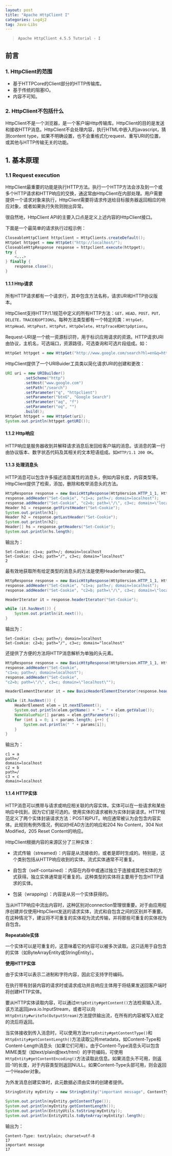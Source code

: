 ```yaml
---
layout: post
title: "Apache HttpClient I"
categories: Log4j2
tag: Java-Libs
---
```

> `Apache HttpClient 4.5.5 Tutorial - I`

## 前言

### 1. HttpClient的范围

- 基于HTTPCore的Client部分的HTTP传输库。
- 基于传统的阻塞IO。
- 内容不可知。

### 2. HttpClient不包括什么

HttpClient不是一个浏览器，是一个客户端Http传输库。HttpClient的目的是发送和接收HTTP消息。HttpClient不会处理内容，执行HTML中嵌入的javascript，猜测content type，如果不明确设置，也不会重格式化request、重写URI的位置，或其他与HTTP传输无关的功能。

## 1. 基本原理

### 1.1 Request execution

HttpClient最重要的功能是执行HTTP方法。执行一个HTTP方法会涉及到一个或多个HTTP请求和HTTP响应的交换，通这常由HttpClient在内部处理。用户需要提供一个请求对象来执行，HttpClient需要将请求传送给目标服务器返回相应的响应对象，或者如果执行失败则抛出异常。

很自然地，HttpClient API的主要入口点是定义上述内容的HttpClient接口。

下面是一个最简单的请求执行过程示例：

```java
CloseableHttpClient httpclient = HttpClients.createDefault();
HttpGet httpget = new HttpGet("http://localhost/");
CloseableHttpResponse response = httpclient.execute(httpget);
try {
    <...>
} finally {
    response.close();
}
```

#### 1.1.1 Http请求

所有HTTP请求都有一个请求行，其中包含方法名称，请求URI和HTTP协议版本。

HttpClient支持HTTP/1.1规范中定义的所有HTTP方法：`GET，HEAD，POST，PUT，DELETE，TRACE和OPTIONS`。每种方法类型都有一个特定的类：`HttpGet，HttpHead，HttpPost，HttpPut，HttpDelete，HttpTrace和HttpOptions`。

Request-URI是一个统一资源标识符，用于标识应用请求的资源。HTTP请求URI由协议，主机名，可选端口，资源路径，可选查询和可选片段组成。如：

```java
HttpGet httpget = new HttpGet("http://www.google.com/search?hl=en&q=httpclient&btnG=Google+Search&aq=f&oq=");
```

HttpClient提供了一个URIBuider工具类以简化请求URI的创建和更改：

```java
URI uri = new URIBuilder()
        .setScheme("http")
        .setHost("www.google.com")
        .setPath("/search")
        .setParameter("q", "httpclient")
        .setParameter("btnG", "Google Search")
        .setParameter("aq", "f")
        .setParameter("oq", "")
        .build();
HttpGet httpget = new HttpGet(uri);
System.out.println(httpget.getURI());
```

#### 1.1.2 Http响应

HTTP响应是服务器收到并解释请求消息后发回给客户端的消息。该消息的第一行由协议版本、数字状态代码及其相关的文本短语组成。如`HTTP/1.1 200 OK`。

#### 1.1.3 处理消息头

HTTP消息可以包含许多描述消息属性的消息头，例如内容长度，内容类型等。 HttpClient提供了检索，添加，删除和枚举消息头的方法。

```java
HttpResponse response = new BasicHttpResponse(HttpVersion.HTTP_1_1, HttpStatus.SC_OK, "OK");
response.addHeader("Set-Cookie", "c1=a; path=/; domain=localhost");
response.addHeader("Set-Cookie", "c2=b; path=\"/\", c3=c; domain=\"localhost\"");
Header h1 = response.getFirstHeader("Set-Cookie");
System.out.println(h1);
Header h2 = response.getLastHeader("Set-Cookie");
System.out.println(h2);
Header[] hs = response.getHeaders("Set-Cookie");
System.out.println(hs.length);
```

输出为：

```text
Set-Cookie: c1=a; path=/; domain=localhost
Set-Cookie: c2=b; path="/", c3=c; domain="localhost"
2
```

最有效地获取所有给定类型的消息头的方法是使用HeaderIterator接口。

```java
HttpResponse response = new BasicHttpResponse(HttpVersion.HTTP_1_1, HttpStatus.SC_OK, "OK");
response.addHeader("Set-Cookie", "c1=a; path=/; domain=localhost");
response.addHeader("Set-Cookie", "c2=b; path=\"/\", c3=c; domain=\"localhost\"");

HeaderIterator it = response.headerIterator("Set-Cookie");

while (it.hasNext()) {
    System.out.println(it.next());
}
```

输出为：

```text
Set-Cookie: c1=a; path=/; domain=localhost
Set-Cookie: c2=b; path="/", c3=c; domain="localhost"
```

还提供了方便的方法将HTTP消息解析为单独的头元素。

```java
HttpResponse response = new BasicHttpResponse(HttpVersion.HTTP_1_1, HttpStatus.SC_OK, "OK");
response.addHeader("Set-Cookie", 
"c1=a; path=/; domain=localhost");
response.addHeader("Set-Cookie", 
"c2=b; path=\"/\", c3=c; domain=\"localhost\"");

HeaderElementIterator it = new BasicHeaderElementIterator(response.headerIterator("Set-Cookie"));

while (it.hasNext()) {
    HeaderElement elem = it.nextElement(); 
    System.out.println(elem.getName() + " = " + elem.getValue());
    NameValuePair[] params = elem.getParameters();
    for (int i = 0; i < params.length; i++) {
        System.out.println(" " + params[i]);
    }
}
```

输出为：

```text
c1 = a
path=/
domain=localhost
c2 = b
path=/
c3 = c
domain=localhost
```

#### 1.1.4 HTTP实体

HTTP消息可以携带与请求或响应相关联的内容实体。实体可以在一些请求和某些响应中找到，因为它们是可选的。使用实体的请求被称为实体封装请求。HTTP规范定义了两个实体封装请求方法：POST和PUT。响应通常被认为会包含内容实体。此规则有例外情况，例如对HEAD方法的响应和204 No Content，304 Not Modified，205 Reset Content的响应。

HttpClient根据内容的来源区分了三种实体：

- 流式传输（streamed）：内容是从流接收的，或者是即时生成的。特别是，这个类别包括从HTTP响应收到的实体。流式实体通常不可重复。

- 自包含（self-contained）：内容在内存中或通过独立于连接或其他实体的方式获得。独立实体通常是可重复的。这种类型的实体将主要用于包含HTTP请求的实体。

- 包装（wrapping）：内容是从另一个实体获得的。

当从HTTP响应中流出内容时，这种区别对connection管理很重要。对于由应用程序创建并仅使用HttpClient发送的请求实体，流式和自包含之间的区别并不重要。在这种情况下，建议将不可重复的实体视为流式传输，并将那些可重复的实体视为自包含。

**Repeatable实体**

一个实体可以是可重复的，这意味着它的内容可以被多次读取。这只适用于自包含的实体（如ByteArrayEntity或StringEntity）。

**使用HTTP实体**

由于实体可以表示二进制和字符内容，因此它支持字符编码。

在执行带有封装内容的请求时或请求成功并且响应主体用于将结果发送回客户端时将创建HTTP实体。

要从HTTP实体读取内容，可以通过`HttpEntity#getContent()`方法检索输入流，该方法返回java.io.InputStream，或者可以向`HttpEntity#writeTo(OutputStream)`方法提供输出流，在所有的内容被写入给定的流后将返回。

当实体接收到传入消息时，可以使用方法`HttpEntity#getContentType()`和`HttpEntity#getContentLength()`方法读取公共metadata，如Content-Type和Content-Length消息头（如果它们可用）。由于Content-Type消息头可以包含MIME类型（如text/plain或text/html）的字符编码，可使用`HttpEntity#getContentEncoding()`方法读取此信息。如果消息头不可用，则返回-1的长度，对于内容类型则返回NULL。如果Content-Type头部可用，则会返回一个Header对象。

为外发消息创建实体时，此元数据必须由实体的创建者提供。

```java
StringEntity myEntity = new StringEntity("important message", ContentType.create("text/plain", "UTF-8"));

System.out.println(myEntity.getContentType());
System.out.println(myEntity.getContentLength());
System.out.println(EntityUtils.toString(myEntity));
System.out.println(EntityUtils.toByteArray(myEntity).length);
```

输出为：

```text
Content-Type: text/plain; charset=utf-8
17
important message
17
```